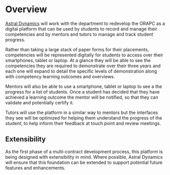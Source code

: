 # Overview

[Astral Dynamics][1] will work with the department to redevelop the ORAPC as a digital platform that can be used by students to record and manage their competencies and by mentors and tutors to manage and track student progress.

Rather than taking a large stack of paper forms for their placements, competencies will be represented digitally for students to access over their smartphones, tablet or laptop. At a glance they will be able to see the competencies they are required to demonstrate over their three years and each one will expand to detail the specific levels of demonstration along with competency learning outcomes and overviews.

Mentors will also be able to use a smartphone, tablet or laptop to see a the progress for a list of students. Once a student has decided that they have achieved a learning outcome the mentor will be notified, so that they can validate and potentially certify it.

Tutors will use the platform in a similar way to mentors but the interfaces they see will be optimized for helping them understand the progress of the student, to help inform their feedback at touch point and review meetings.

## Extensibility
As the first phase of a multi-contract development process, this platform is being designed with extensibility in mind. Where possible, Astral Dynamics will ensure that this foundation can be extended to support potential future features and enhancements.

[1]: http://astraldynamics.co.uk

